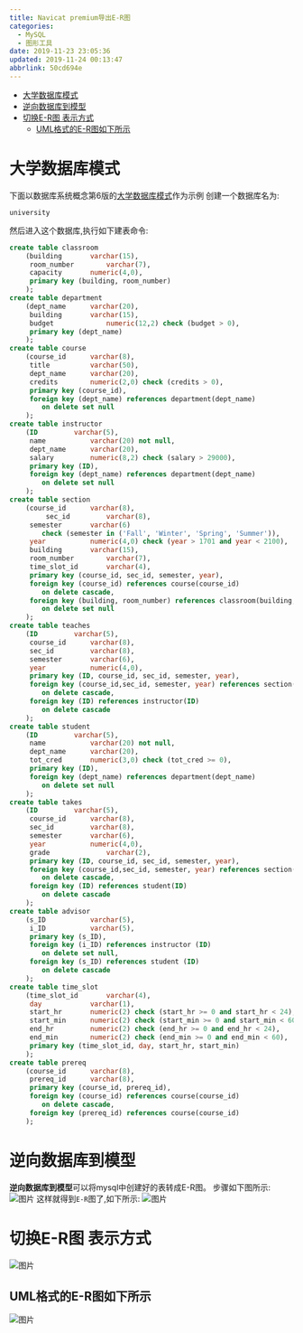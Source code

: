 ```yaml
---
title: Navicat premium导出E-R图
categories: 
  - MySQL
  - 图形工具
date: 2019-11-23 23:05:36
updated: 2019-11-24 00:13:47
abbrlink: 50cd694e
---
```

<div id='my_toc'>

- [大学数据库模式](/blog/50cd694e/#大学数据库模式)
- [逆向数据库到模型](/blog/50cd694e/#逆向数据库到模型)
- [切换E-R图 表示方式](/blog/50cd694e/#切换E-R图-表示方式)
    - [UML格式的E-R图如下所示](/blog/50cd694e/#UML格式的E-R图如下所示)

</div>
<!--more-->
<script>if (navigator.platform.toLowerCase() == 'win32'){document.getElementById('my_toc').style.display = 'none';}</script>

<!--end-->
# 大学数据库模式 #
下面以数据库系统概念第6版的[大学数据库模式](https://www.db-book.com/db6/lab-dir/sample_tables-dir/index.html)作为示例
创建一个数据库名为:
```
university
```
然后进入这个数据库,执行如下建表命令:
```sql
create table classroom
	(building		varchar(15),
	 room_number		varchar(7),
	 capacity		numeric(4,0),
	 primary key (building, room_number)
	);
create table department
	(dept_name		varchar(20), 
	 building		varchar(15), 
	 budget		        numeric(12,2) check (budget > 0),
	 primary key (dept_name)
	);
create table course
	(course_id		varchar(8), 
	 title			varchar(50), 
	 dept_name		varchar(20),
	 credits		numeric(2,0) check (credits > 0),
	 primary key (course_id),
	 foreign key (dept_name) references department(dept_name)
		on delete set null
	);
create table instructor
	(ID			varchar(5), 
	 name			varchar(20) not null, 
	 dept_name		varchar(20), 
	 salary			numeric(8,2) check (salary > 29000),
	 primary key (ID),
	 foreign key (dept_name) references department(dept_name)
		on delete set null
	);
create table section
	(course_id		varchar(8), 
         sec_id			varchar(8),
	 semester		varchar(6)
		check (semester in ('Fall', 'Winter', 'Spring', 'Summer')), 
	 year			numeric(4,0) check (year > 1701 and year < 2100), 
	 building		varchar(15),
	 room_number		varchar(7),
	 time_slot_id		varchar(4),
	 primary key (course_id, sec_id, semester, year),
	 foreign key (course_id) references course(course_id)
		on delete cascade,
	 foreign key (building, room_number) references classroom(building, room_number)
		on delete set null
	);
create table teaches
	(ID			varchar(5), 
	 course_id		varchar(8),
	 sec_id			varchar(8), 
	 semester		varchar(6),
	 year			numeric(4,0),
	 primary key (ID, course_id, sec_id, semester, year),
	 foreign key (course_id,sec_id, semester, year) references section(course_id,sec_id, semester, year)
		on delete cascade,
	 foreign key (ID) references instructor(ID)
		on delete cascade
	);
create table student
	(ID			varchar(5), 
	 name			varchar(20) not null, 
	 dept_name		varchar(20), 
	 tot_cred		numeric(3,0) check (tot_cred >= 0),
	 primary key (ID),
	 foreign key (dept_name) references department(dept_name)
		on delete set null
	);
create table takes
	(ID			varchar(5), 
	 course_id		varchar(8),
	 sec_id			varchar(8), 
	 semester		varchar(6),
	 year			numeric(4,0),
	 grade		        varchar(2),
	 primary key (ID, course_id, sec_id, semester, year),
	 foreign key (course_id,sec_id, semester, year) references section(course_id,sec_id, semester, year)
		on delete cascade,
	 foreign key (ID) references student(ID)
		on delete cascade
	);
create table advisor
	(s_ID			varchar(5),
	 i_ID			varchar(5),
	 primary key (s_ID),
	 foreign key (i_ID) references instructor (ID)
		on delete set null,
	 foreign key (s_ID) references student (ID)
		on delete cascade
	);
create table time_slot
	(time_slot_id		varchar(4),
	 day			varchar(1),
	 start_hr		numeric(2) check (start_hr >= 0 and start_hr < 24),
	 start_min		numeric(2) check (start_min >= 0 and start_min < 60),
	 end_hr			numeric(2) check (end_hr >= 0 and end_hr < 24),
	 end_min		numeric(2) check (end_min >= 0 and end_min < 60),
	 primary key (time_slot_id, day, start_hr, start_min)
	);
create table prereq
	(course_id		varchar(8), 
	 prereq_id		varchar(8),
	 primary key (course_id, prereq_id),
	 foreign key (course_id) references course(course_id)
		on delete cascade,
	 foreign key (prereq_id) references course(course_id)
	);
```
# 逆向数据库到模型 #
**逆向数据库到模型**可以将mysql中创建好的表转成E-R图。
步骤如下图所示:
![图片](https://raw.githubusercontent.com/lanlan2017/images/master/mysql/navicat/2ER/1.png)
这样就得到`E-R`图了,如下所示:
![图片](https://raw.githubusercontent.com/lanlan2017/images/master/mysql/navicat/2ER/2.png)
# 切换E-R图 表示方式 #
![图片](https://raw.githubusercontent.com/lanlan2017/images/master/mysql/navicat/2ER/3.png)
## UML格式的E-R图如下所示 ##
![图片](https://raw.githubusercontent.com/lanlan2017/images/master/mysql/navicat/2ER/4.png)
